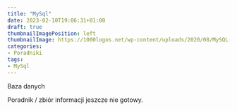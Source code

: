 ```yaml
---
title: "MySql"
date: 2023-02-10T19:06:31+01:00
draft: true
thumbnailImagePosition: left
thumbnailImage: https://1000logos.net/wp-content/uploads/2020/08/MySQL-Logo.png
categories:
- Poradniki
tags:
- MySql
---
```


Baza danych

Poradnik / zbiór informacji jeszcze nie gotowy.
<!--more-->

